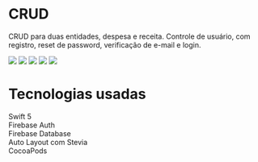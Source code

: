 # CRUD

CRUD para duas entidades, despesa e receita. Controle de usuário, com registro, reset de password, verificação de e-mail e login.

![](https://user-images.githubusercontent.com/51789335/89684987-d87c2300-d8d1-11ea-9a3e-742e0d9b055e.png)
![](https://user-images.githubusercontent.com/51789335/89684941-c13d3580-d8d1-11ea-9339-14b23cee44cb.png)
![](https://user-images.githubusercontent.com/51789335/89684863-9f43b300-d8d1-11ea-888e-62df65b857e6.png)
![](https://user-images.githubusercontent.com/51789335/89684935-c00c0880-d8d1-11ea-81c6-c5bf7295eb2a.png)
![](https://user-images.githubusercontent.com/51789335/89684942-c1d5cc00-d8d1-11ea-948b-455822fb2693.png)

# Tecnologias usadas

Swift 5  
Firebase Auth  
Firebase Database  
Auto Layout com Stevia  
CocoaPods
